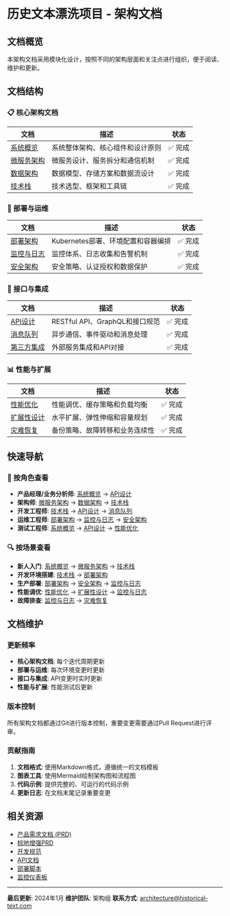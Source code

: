 # 历史文本漂洗项目 - 架构文档

## 文档概览

本架构文档采用模块化设计，按照不同的架构层面和关注点进行组织，便于阅读、维护和更新。

## 文档结构

### 📋 核心架构文档

| 文档 | 描述 | 状态 |
|------|------|------|
| [系统概览](./01-system-overview.md) | 系统整体架构、核心组件和设计原则 | ✅ 完成 |
| [微服务架构](./02-microservices-architecture.md) | 微服务设计、服务拆分和通信机制 | ✅ 完成 |
| [数据架构](./03-data-architecture.md) | 数据模型、存储方案和数据流设计 | ✅ 完成 |
| [技术栈](./04-technology-stack.md) | 技术选型、框架和工具链 | ✅ 完成 |

### 🚀 部署与运维

| 文档 | 描述 | 状态 |
|------|------|------|
| [部署架构](./05-deployment-architecture.md) | Kubernetes部署、环境配置和容器编排 | ✅ 完成 |
| [监控与日志](./06-monitoring-logging.md) | 监控体系、日志收集和告警机制 | ✅ 完成 |
| [安全架构](./07-security-architecture.md) | 安全策略、认证授权和数据保护 | ✅ 完成 |

### 🔌 接口与集成

| 文档 | 描述 | 状态 |
|------|------|------|
| [API设计](./08-api-design.md) | RESTful API、GraphQL和接口规范 | ✅ 完成 |
| [消息队列](./09-message-queue.md) | 异步通信、事件驱动和消息处理 | ✅ 完成 |
| [第三方集成](./10-third-party-integration.md) | 外部服务集成和API对接 | ✅ 完成 |

### 📊 性能与扩展

| 文档 | 描述 | 状态 |
|------|------|------|
| [性能优化](./11-performance-optimization.md) | 性能调优、缓存策略和负载均衡 | ✅ 完成 |
| [扩展性设计](./12-scalability-design.md) | 水平扩展、弹性伸缩和容量规划 | ✅ 完成 |
| [灾难恢复](./13-disaster-recovery.md) | 备份策略、故障转移和业务连续性 | ✅ 完成 |

## 快速导航

### 🎯 按角色查看

- **产品经理/业务分析师**: [系统概览](./01-system-overview.md) → [API设计](./08-api-design.md)
- **架构师**: [微服务架构](./02-microservices-architecture.md) → [数据架构](./03-data-architecture.md) → [技术栈](./04-technology-stack.md)
- **开发工程师**: [技术栈](./04-technology-stack.md) → [API设计](./08-api-design.md) → [消息队列](./09-message-queue.md)
- **运维工程师**: [部署架构](./05-deployment-architecture.md) → [监控与日志](./06-monitoring-logging.md) → [安全架构](./07-security-architecture.md)
- **测试工程师**: [系统概览](./01-system-overview.md) → [API设计](./08-api-design.md) → [性能优化](./11-performance-optimization.md)

### 🔍 按场景查看

- **新人入门**: [系统概览](./01-system-overview.md) → [微服务架构](./02-microservices-architecture.md) → [技术栈](./04-technology-stack.md)
- **开发环境搭建**: [技术栈](./04-technology-stack.md) → [部署架构](./05-deployment-architecture.md)
- **生产部署**: [部署架构](./05-deployment-architecture.md) → [安全架构](./07-security-architecture.md) → [监控与日志](./06-monitoring-logging.md)
- **性能调优**: [性能优化](./11-performance-optimization.md) → [扩展性设计](./12-scalability-design.md) → [监控与日志](./06-monitoring-logging.md)
- **故障排查**: [监控与日志](./06-monitoring-logging.md) → [灾难恢复](./13-disaster-recovery.md)

## 文档维护

### 更新频率

- **核心架构文档**: 每个迭代周期更新
- **部署与运维**: 每次环境变更时更新
- **接口与集成**: API变更时实时更新
- **性能与扩展**: 性能测试后更新

### 版本控制

所有架构文档都通过Git进行版本控制，重要变更需要通过Pull Request进行评审。

### 贡献指南

1. **文档格式**: 使用Markdown格式，遵循统一的文档模板
2. **图表工具**: 使用Mermaid绘制架构图和流程图
3. **代码示例**: 提供完整的、可运行的代码示例
4. **更新日志**: 在文档末尾记录重要变更

## 相关资源

- [产品需求文档 (PRD)](../prd.md)
- [棕地增强PRD](../brownfield-enhancement-prd.md)
- [开发规范](../development-guidelines.md)
- [API文档](../api/)
- [部署脚本](../../deployment/)
- [监控仪表板](https://monitoring.historical-text.com)

---

**最后更新**: 2024年1月
**维护团队**: 架构组
**联系方式**: architecture@historical-text.com